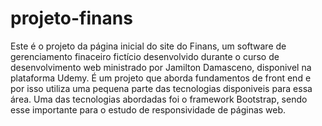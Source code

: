 # projeto-finans
Este é o projeto da página inicial do site do Finans, um software de gerenciamento finaceiro fictício desenvolvido durante o curso de desenvolvimento web ministrado por Jamilton Damasceno, disponivel na plataforma Udemy.
É um projeto que aborda fundamentos de front end e por isso utiliza uma pequena parte das tecnologias disponiveis para essa área. Uma das tecnologias abordadas foi o framework Bootstrap, sendo esse importante para o estudo de responsividade de páginas web.
